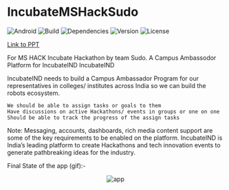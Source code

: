 # IncubateMSHackSudo
![Android](https://img.shields.io/badge/platform-Android-green.svg)
![Build](https://img.shields.io/badge/build-passing-green.svg)
![Dependencies](https://img.shields.io/hackage-deps/v/lens.svg)
![Version](https://img.shields.io/badge/agrocartt-v1.0.0--pre--alpha-orange.svg)
![License](https://img.shields.io/badge/license-Apache%202.0-blue.svg)


[Link to PPT](https://github.com/sankalpchauhan-me/IncubateMSHackSudo/blob/master/SudoPPT.pptx)

For MS HACK Incubate Hackathon by team Sudo.
A Campus Ambassodor Platform for IncubateIND
IncubateIND

IncubateIND needs to build a Campus Ambassador Program for our representatives in colleges/ institutes across India so we can build the robots ecosystem.

    We should be able to assign tasks or goals to them
    Have discussions on active Hackathons/ events in groups or one on one
    Should be able to track the progress of the assign tasks

Note: Messaging, accounts, dashboards, rich media content support are some of the key requirements to be enabled on the platform.
IncubateIND is India’s leading platform to create Hackathons and tech innovation events to generate pathbreaking ideas for the industry.


Final State of the app (gif):-

 <p align="center">
    <img src="assets/final.gif" alt="app"/> <br>
    </p>

